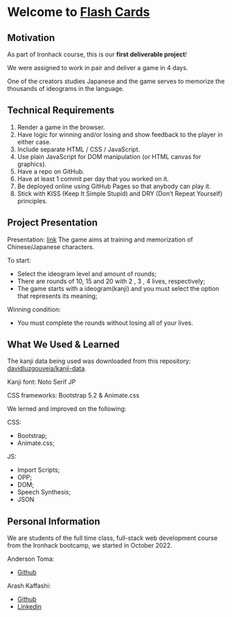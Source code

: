 ﻿# Welcome to [Flash Cards](https://andersontoma92wdptoct2022.github.io/Flashcard/)

## Motivation

As part of Ironhack course, this is our **first deliverable project**!

We were assigned to work in pair and deliver a game in 4 days.

One of the creators studies Japanese and the game serves to memorize the thousands of ideograms in the language.

## Technical Requirements

1.  Render a game in the browser.
2.  Have logic for winning and/or losing and show feedback to the player in either case.
3.  Include separate HTML / CSS / JavaScript.
4.  Use plain JavaScript for DOM manipulation (or HTML canvas for graphics).
5.  Have a repo on GitHub.
6.  Have at least 1 commit per day that you worked on it.
7.  Be deployed online using GitHub Pages so that anybody can play it.
8.  Stick with KISS (Keep It Simple Stupid) and DRY (Don’t Repeat Yourself) principles.

## Project Presentation

Presentation: [link](https://prezi.com/view/jgEASrvRetGEvy7MXios/)
The game aims at training and memorization of Chinese/Japanese characters.

To start:

- Select the ideogram level and amount of rounds;
- There are rounds of 10, 15 and 20 with 2 , 3 , 4 lives, respectively;
- The game starts with a ideogram(kanji) and you must select the option that represents its meaning;

Winning condition:

- You must complete the rounds without losing all of your lives.

## What We Used & Learned

The kanji data being used was downloaded from this repository: [davidluzgouveia/kanji-data](https://github.com/davidluzgouveia/kanji-data).

Kanji font: Noto Serif JP

CSS frameworks: Bootstrap 5.2 & Animate.css

We lerned and improved on the following:

CSS:

- Bootstrap;
- Animate.css;

JS:

- Import Scripts;
- OPP;
- DOM;
- Speech Synthesis;
- JSON

## Personal Information

We are students of the full time class, full-stack web development course from the Ironhack bootcamp, we started in October 2022.

Anderson Toma:

- [Github](https://github.com/andersontoma92WDPTOCT2022)

Arash Kaffashi:

- [Github](https://github.com/Arash-kaffashi)
- [Linkedin](https://www.linkedin.com/in/arash-kaffashi-7873a9166/)
